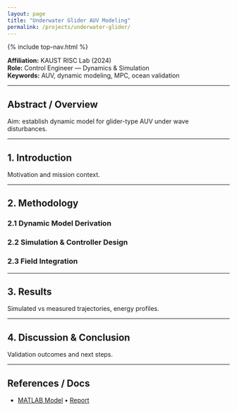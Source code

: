 ```yaml
---
layout: page
title: "Underwater Glider AUV Modeling"
permalink: /projects/underwater-glider/
---
```


{% include top-nav.html %}

**Affiliation:** KAUST RISC Lab (2024)  
**Role:** Control Engineer — Dynamics & Simulation  
**Keywords:** AUV, dynamic modeling, MPC, ocean validation  

---

## Abstract / Overview
Aim: establish dynamic model for glider-type AUV under wave disturbances.

---

## 1. Introduction  
Motivation and mission context.

---

## 2. Methodology  
### 2.1 Dynamic Model Derivation  
### 2.2 Simulation & Controller Design  
### 2.3 Field Integration  

---

## 3. Results  
Simulated vs measured trajectories, energy profiles.

---

## 4. Discussion & Conclusion  
Validation outcomes and next steps.

---

## References / Docs  
- [MATLAB Model](#) • [Report](#)
